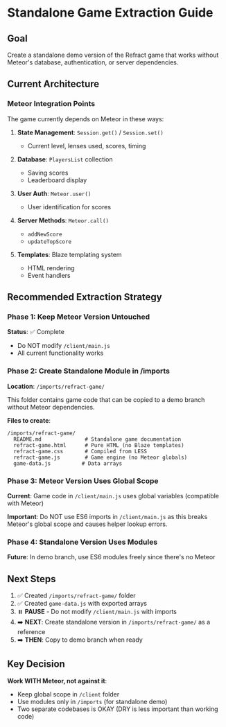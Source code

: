 # Standalone Game Extraction Guide

## Goal
Create a standalone demo version of the Refract game that works without Meteor's database, authentication, or server dependencies.

## Current Architecture

### Meteor Integration Points
The game currently depends on Meteor in these ways:

1. **State Management**: `Session.get()` / `Session.set()`
   - Current level, lenses used, scores, timing
   
2. **Database**: `PlayersList` collection
   - Saving scores
   - Leaderboard display
   
3. **User Auth**: `Meteor.user()`
   - User identification for scores
   
4. **Server Methods**: `Meteor.call()`
   - `addNewScore`
   - `updateTopScore`

5. **Templates**: Blaze templating system
   - HTML rendering
   - Event handlers

## Recommended Extraction Strategy

### Phase 1: Keep Meteor Version Untouched
**Status**: ✅ Complete
- Do NOT modify `/client/main.js`
- All current functionality works

### Phase 2: Create Standalone Module in /imports
**Location**: `/imports/refract-game/`

This folder contains game code that can be copied to a demo branch without Meteor dependencies.

**Files to create**:
```
/imports/refract-game/
  README.md              # Standalone game documentation
  refract-game.html      # Pure HTML (no Blaze templates)
  refract-game.css       # Compiled from LESS
  refract-game.js        # Game engine (no Meteor globals)
  game-data.js          # Data arrays
```

### Phase 3: Meteor Version Uses Global Scope
**Current**: Game code in `/client/main.js` uses global variables (compatible with Meteor)

**Important**: Do NOT use ES6 imports in `/client/main.js` as this breaks Meteor's global scope and causes helper lookup errors.

### Phase 4: Standalone Version Uses Modules
**Future**: In demo branch, use ES6 modules freely since there's no Meteor

## Next Steps

1. ✅ Created `/imports/refract-game/` folder
2. ✅ Created `game-data.js` with exported arrays
3. ⏸️ **PAUSE** - Do not modify `/client/main.js` with imports
4. ➡️ **NEXT**: Create standalone version in `/imports/refract-game/` as a reference
5. ➡️ **THEN**: Copy to demo branch when ready

## Key Decision
**Work WITH Meteor, not against it**:
- Keep global scope in `/client` folder
- Use modules only in `/imports` (for standalone demo)
- Two separate codebases is OKAY (DRY is less important than working code)
